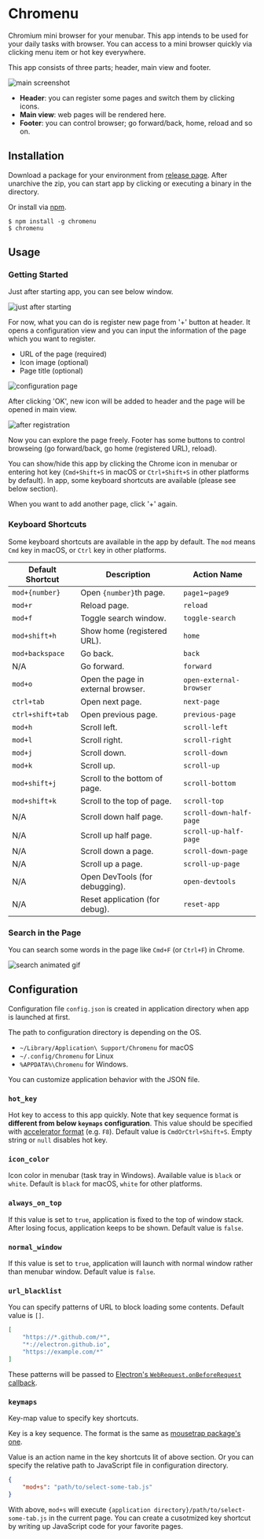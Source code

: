 Chromenu
=======

Chromium mini browser for your menubar. This app intends to be used for your daily tasks with browser.
You can access to a mini browser quickly via clicking menu item or hot key everywhere.

This app consists of three parts; header, main view and footer.

![main screenshot](https://github.com/rhysd/ss/blob/master/Chromenu/main.jpg?raw=true)

- **Header**: you can register some pages and switch them by clicking icons.
- **Main view**: web pages will be rendered here.
- **Footer**: you can control browser; go forward/back, home, reload and so on.

## Installation

Download a package for your environment from [release page](https://github.com/rhysd/Chromenu/releases).
After unarchive the zip, you can start app by clicking or executing a binary in the directory.

Or install via [npm](https://www.npmjs.com/package/chromenu).

```
$ npm install -g chromenu
$ chromenu
```

## Usage

### Getting Started

Just after starting app, you can see below window.

![just after starting](https://github.com/rhysd/ss/blob/master/Chromenu/startup.png?raw=true)

For now, what you can do is register new page from '+' button at header.
It opens a configuration view and you can input the information of the page which you want to register.

- URL of the page (required)
- Icon image (optional)
- Page title (optional)

![configuration page](https://github.com/rhysd/ss/blob/master/Chromenu/configuration.png?raw=true)

After clicking 'OK', new icon will be added to header and the page will be opened in main view.

![after registration](https://github.com/rhysd/ss/blob/master/Chromenu/after-registration.png?raw=true)

Now you can explore the page freely. Footer has some buttons to control browseing (go forward/back,
go home (registered URL), reload).

You can show/hide this app by clicking the Chrome icon in menubar or entering hot key (`Cmd+Shift+S`
in macOS or `Ctrl+Shift+S` in other platforms by default). In app, some keyboard shortcuts are available
(please see below section).

When you want to add another page, click '+' again.

### Keyboard Shortcuts

Some keyboard shortcuts are available in the app by default. The `mod` means `Cmd` key in macOS,
or `Ctrl` key in other platforms.

| Default Shortcut | Description                        | Action Name             |
|------------------|------------------------------------|-------------------------|
| `mod+{number}`   | Open `{number}`th page.            | `page1`~`page9`         |
| `mod+r`          | Reload page.                       | `reload`                |
| `mod+f`          | Toggle search window.              | `toggle-search`         |
| `mod+shift+h`    | Show home (registered URL).        | `home`                  |
| `mod+backspace`  | Go back.                           | `back`                  |
| N/A              | Go forward.                        | `forward`               |
| `mod+o`          | Open the page in external browser. | `open-external-browser` |
| `ctrl+tab`       | Open next page.                    | `next-page`             |
| `ctrl+shift+tab` | Open previous page.                | `previous-page`         |
| `mod+h`          | Scroll left.                       | `scroll-left`           |
| `mod+l`          | Scroll right.                      | `scroll-right`          |
| `mod+j`          | Scroll down.                       | `scroll-down`           |
| `mod+k`          | Scroll up.                         | `scroll-up`             |
| `mod+shift+j`    | Scroll to the bottom of page.      | `scroll-bottom`         |
| `mod+shift+k`    | Scroll to the top of page.         | `scroll-top`            |
| N/A              | Scroll down half page.             | `scroll-down-half-page` |
| N/A              | Scroll up half page.               | `scroll-up-half-page`   |
| N/A              | Scroll down a page.                | `scroll-down-page`      |
| N/A              | Scroll up a page.                  | `scroll-up-page`        |
| N/A              | Open DevTools (for debugging).     | `open-devtools`         |
| N/A              | Reset application (for debug).     | `reset-app`             |

### Search in the Page

You can search some words in the page like `Cmd+F` (or `Ctrl+F`) in Chrome.

![search animated gif](https://github.com/rhysd/ss/blob/master/Chromenu/page-search.gif?raw=true)

## Configuration

Configuration file `config.json` is created in application directory when app is launched at first.

The path to configuration directory is depending on the OS.

- `~/Library/Application\ Support/Chromenu` for macOS
- `~/.config/Chromenu` for Linux
- `%APPDATA%\Chromenu` for Windows.

You can customize application behavior with the JSON file.

### `hot_key`

Hot key to access to this app quickly. Note that key sequence format is **different from below `keymaps` configuration**.
This value should be specified with [accelerator format](https://github.com/electron/electron/blob/master/docs/api/accelerator.md) (e.g. `F8`).
Default value is `CmdOrCtrl+Shift+S`. Empty string or `null` disables hot key.

### `icon_color`

Icon color in menubar (task tray in Windows). Available value is `black` or `white`.
Default is `black` for macOS, `white` for other platforms.

### `always_on_top`

If this value is set to `true`, application is fixed to the top of window stack.
After losing focus, application keeps to be shown. Default value is `false`.

### `normal_window`

If this value is set to `true`, application will launch with normal window rather than menubar window.
Default value is `false`.

### `url_blacklist`

You can specify patterns of URL to block loading some contents. Default value is `[]`.

```json
[
    "https://*.github.com/*",
    "*://electron.github.io",
    "https://example.com/*"
]
```

These patterns will be passed to [Electron's `WebRequest.onBeforeRequest` callback](http://electron.atom.io/docs/api/web-request/).

### `keymaps`

Key-map value to specify key shortcuts.

Key is a key sequence. The format is the same as [mousetrap package's one](https://craig.is/killing/mice).

Value is an action name in the key shortcuts lit of above section.
Or you can specify the relative path to JavaScript file in configuration directory.

```json
{
    "mod+s": "path/to/select-some-tab.js"
}
```

With above, `mod+s` will execute `{application directory}/path/to/select-some-tab.js`
in the current page. You can create a cusotmized key shortcut by writing up JavaScript code
for your favorite pages.

